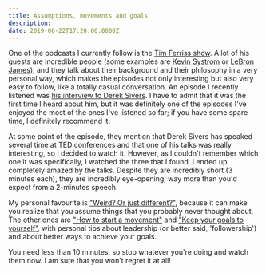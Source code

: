 ```yaml
---
title: Assumptions, movements and goals
description:
date: 2019-06-22T17:20:00.0000Z
---
```


One of the podcasts I currently follow is the [Tim Ferriss show](https://tim.blog/podcast/). A lot of his guests are incredible people (some examples are [Kevin Systrom](https://tim.blog/2019/04/25/kevin-systrom/) or [LeBron James](https://tim.blog/2018/11/27/lebron-james-mike-mancias/)), and they talk about their background and their philosophy in a very personal way, which makes the episodes not only interesting but also very easy to follow, like a totally casual conversation. An episode I recently listened was [his interview to Derek Sivers](https://tim.blog/2015/12/14/derek-sivers-on-developing-confidence-finding-happiness-and-saying-no-to-millions/). I have to admit that it was the first time I heard about him, but it was definitely one of the episodes I've enjoyed the most of the ones I've listened so far; if you have some spare time, I definitely recommend it.

At some point of the episode, they mention that Derek Sivers has speaked several time at TED conferences and that one of his talks was really interesting, so I decided to watch it. However, as I couldn't remember which one it was specifically, I watched the three that I found. I ended up completely amazed by the talks. Despite they are incredibly short (3 minutes each), they are incredibly eye-opening, way more than you'd expect from a 2-minutes speech.

My personal favourite is ["Weird? Or just different?"](https://www.ted.com/talks/derek_sivers_weird_or_just_different), because it can make you realize that you assume things that you probably never thought about. The other ones are ["How to start a movement"](https://www.ted.com/talks/derek_sivers_how_to_start_a_movement) and ["Keep your goals to yourself"](https://www.ted.com/talks/derek_sivers_keep_your_goals_to_yourself), with personal tips about leadership (or better said, 'followership') and about better ways to achieve your goals. 

You need less than 10 minutes, so stop whatever you're doing and watch them now. I am sure that you won't regret it at all!
